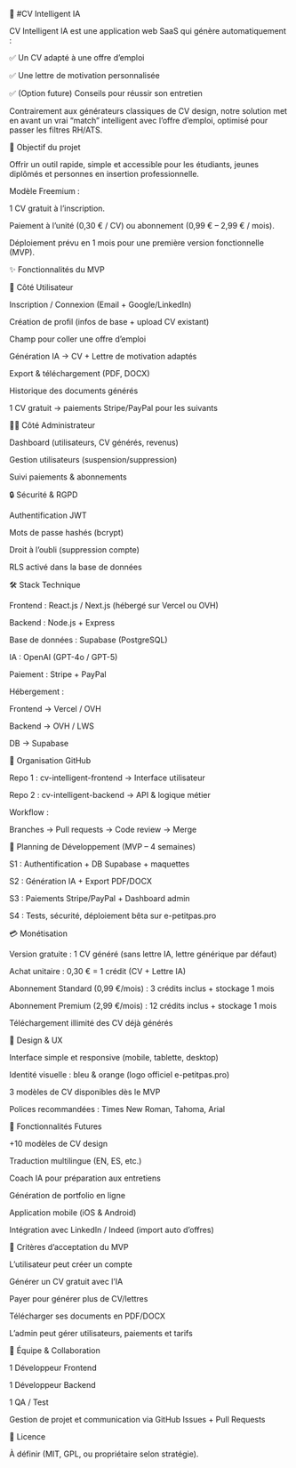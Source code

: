 📄 #CV Intelligent IA

CV Intelligent IA est une application web SaaS qui génère automatiquement :

✅ Un CV adapté à une offre d’emploi

✅ Une lettre de motivation personnalisée

✅ (Option future) Conseils pour réussir son entretien

Contrairement aux générateurs classiques de CV design, notre solution met en avant un vrai “match” intelligent avec l’offre d’emploi, optimisé pour passer les filtres RH/ATS.

🚀 Objectif du projet

Offrir un outil rapide, simple et accessible pour les étudiants, jeunes diplômés et personnes en insertion professionnelle.

Modèle Freemium :

1 CV gratuit à l’inscription.

Paiement à l’unité (0,30 € / CV) ou abonnement (0,99 € – 2,99 € / mois).

Déploiement prévu en 1 mois pour une première version fonctionnelle (MVP).

✨ Fonctionnalités du MVP

👤 Côté Utilisateur

Inscription / Connexion (Email + Google/LinkedIn)

Création de profil (infos de base + upload CV existant)

Champ pour coller une offre d’emploi

Génération IA → CV + Lettre de motivation adaptés

Export & téléchargement (PDF, DOCX)

Historique des documents générés

1 CV gratuit → paiements Stripe/PayPal pour les suivants

👨‍💻 Côté Administrateur

Dashboard (utilisateurs, CV générés, revenus)

Gestion utilisateurs (suspension/suppression)

Suivi paiements & abonnements

🔒 Sécurité & RGPD

Authentification JWT

Mots de passe hashés (bcrypt)

Droit à l’oubli (suppression compte)

RLS activé dans la base de données

🛠️ Stack Technique

Frontend : React.js / Next.js (hébergé sur Vercel ou OVH)

Backend : Node.js + Express

Base de données : Supabase (PostgreSQL)

IA : OpenAI (GPT-4o / GPT-5)

Paiement : Stripe + PayPal

Hébergement :

Frontend → Vercel / OVH

Backend → OVH / LWS

DB → Supabase

📂 Organisation GitHub

Repo 1 : cv-intelligent-frontend → Interface utilisateur

Repo 2 : cv-intelligent-backend → API & logique métier

Workflow :

Branches → Pull requests → Code review → Merge

📅 Planning de Développement (MVP – 4 semaines)

S1 : Authentification + DB Supabase + maquettes

S2 : Génération IA + Export PDF/DOCX

S3 : Paiements Stripe/PayPal + Dashboard admin

S4 : Tests, sécurité, déploiement bêta sur e-petitpas.pro

💳 Monétisation

Version gratuite : 1 CV généré (sans lettre IA, lettre générique par défaut)

Achat unitaire : 0,30 € = 1 crédit (CV + Lettre IA)

Abonnement Standard (0,99 €/mois) : 3 crédits inclus + stockage 1 mois

Abonnement Premium (2,99 €/mois) : 12 crédits inclus + stockage 1 mois

Téléchargement illimité des CV déjà générés

🎨 Design & UX

Interface simple et responsive (mobile, tablette, desktop)

Identité visuelle : bleu & orange (logo officiel e-petitpas.pro)

3 modèles de CV disponibles dès le MVP

Polices recommandées : Times New Roman, Tahoma, Arial

🔮 Fonctionnalités Futures

+10 modèles de CV design

Traduction multilingue (EN, ES, etc.)

Coach IA pour préparation aux entretiens

Génération de portfolio en ligne

Application mobile (iOS & Android)

Intégration avec LinkedIn / Indeed (import auto d’offres)

📌 Critères d’acceptation du MVP

L’utilisateur peut créer un compte

Générer un CV gratuit avec l’IA

Payer pour générer plus de CV/lettres

Télécharger ses documents en PDF/DOCX

L’admin peut gérer utilisateurs, paiements et tarifs

👥 Équipe & Collaboration

1 Développeur Frontend

1 Développeur Backend

1 QA / Test

Gestion de projet et communication via GitHub Issues + Pull Requests

📜 Licence

À définir (MIT, GPL, ou propriétaire selon stratégie).
